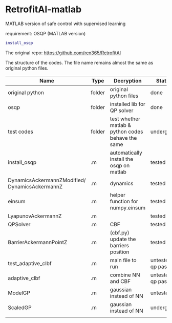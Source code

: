 # RetrofitAI-matlab
MATLAB version of safe control with supervised learning

requirement: OSQP (MATLAB version)

```matlab
install_osqp
```

The original repo: https://github.com/ren365/RetrofitAI

The structure of the codes. The file name remains almost the same as original python files.

| Name                                           | Type   | Decryption                                         | Status            |
| ---------------------------------------------- | ------ | -------------------------------------------------- | ----------------- |
| original python                                | folder | original python files                              | done              |
| osqp                                           | folder | installed lib for QP solver                        | done              |
| test codes                                     | folder | test whether matlab & python codes behave the same | undergoing        |
| install_osqp                                   | .m     | automatically install the osqp on matlab           | tested            |
| DynamicsAckermannZModified/ DynamicsAckermannZ | .m     | dynamics                                           | tested            |
| einsum                                         | .m     | helper function for numpy.einsum                   | tested            |
| LyapunovAckermannZ                             | .m     |                                                    | tested            |
| QPSolver                                       | .m     | CBF                                                | tested            |
| BarrierAckermannPointZ                         | .m     | (cbf.py) update the barriers position              | tested            |
| test_adaptive_clbf                             | .m     | main file to run                                   | untested, qp pass |
| adaptive_clbf                                  | .m     | combine NN and CBF                                 | untested, qp pass |
| ModelGP                                        | .m     | gaussian instead of NN                             | untested          |
| ScaledGP                                       | .m     | gaussian instead of NN                             | undergoing        |
|                                                |        |                                                    |                   |


